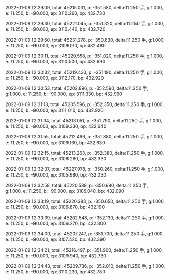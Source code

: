 2022-01-09 12:29:09, total: 45215.031, p: -351.580, delta:11.250 手, g:1.000, e: 11.250, b: -90.000, ep: 3110.260, bp: 432.730

2022-01-09 12:29:30, total: 45221.045, p: -351.320, delta:11.250 手, g:1.000, e: 11.250, b: -90.000, ep: 3110.440, bp: 432.720

2022-01-09 12:29:50, total: 45231.278, p: -350.830, delta:11.250 手, g:1.000, e: 11.250, b: -90.000, ep: 3109.010, bp: 432.480

2022-01-09 12:30:11, total: 45220.558, p: -351.020, delta:11.250 手, g:1.000, e: 11.250, b: -90.000, ep: 3110.500, bp: 432.690

2022-01-09 12:30:32, total: 45219.433, p: -351.190, delta:11.250 手, g:1.000, e: 11.250, b: -90.000, ep: 3112.170, bp: 432.920

2022-01-09 12:30:53, total: 45202.896, p: -352.590, delta:11.250 手, g:1.000, e: 11.250, b: -90.000, ep: 3111.330, bp: 432.990

2022-01-09 12:31:13, total: 45205.596, p: -352.350, delta:11.250 手, g:1.000, e: 11.250, b: -90.000, ep: 3111.010, bp: 432.920

2022-01-09 12:31:34, total: 45213.051, p: -351.790, delta:11.250 手, g:1.000, e: 11.250, b: -90.000, ep: 3109.330, bp: 432.640

2022-01-09 12:31:55, total: 45212.496, p: -351.880, delta:11.250 手, g:1.000, e: 11.250, b: -90.000, ep: 3109.160, bp: 432.630

2022-01-09 12:32:15, total: 45213.263, p: -352.380, delta:11.250 手, g:1.000, e: 11.250, b: -90.000, ep: 3106.260, bp: 432.330

2022-01-09 12:32:37, total: 45227.978, p: -350.260, delta:11.250 手, g:1.000, e: 11.250, b: -90.000, ep: 3105.980, bp: 432.030

2022-01-09 12:32:58, total: 45220.589, p: -350.680, delta:11.250 手, g:1.000, e: 11.250, b: -90.000, ep: 3106.040, bp: 432.090

2022-01-09 12:33:19, total: 45220.383, p: -350.650, delta:11.250 手, g:1.000, e: 11.250, b: -90.000, ep: 3106.870, bp: 432.190

2022-01-09 12:33:39, total: 45202.548, p: -352.130, delta:11.250 手, g:1.000, e: 11.250, b: -90.000, ep: 3106.270, bp: 432.300

2022-01-09 12:34:00, total: 45207.247, p: -351.700, delta:11.250 手, g:1.000, e: 11.250, b: -90.000, ep: 3107.420, bp: 432.390

2022-01-09 12:34:21, total: 45216.497, p: -351.900, delta:11.250 手, g:1.000, e: 11.250, b: -90.000, ep: 3109.940, bp: 432.730

2022-01-09 12:34:43, total: 45209.736, p: -352.010, delta:11.250 手, g:1.000, e: 11.250, b: -90.000, ep: 3110.230, bp: 432.780